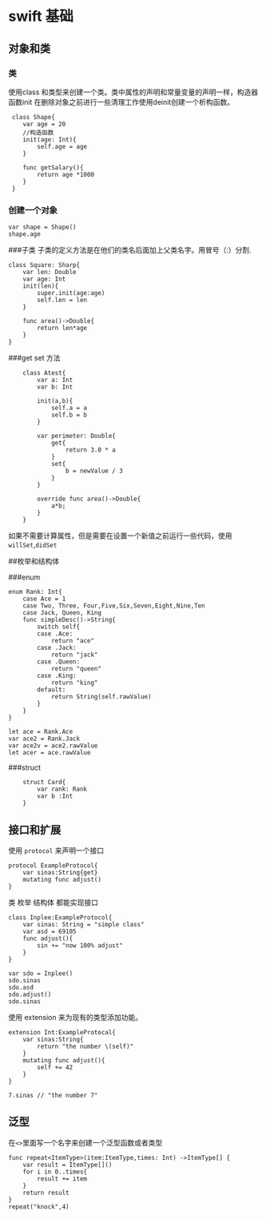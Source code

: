  # swift 基础

##  对象和类
### 类
使用class 和类型来创建一个类。类中属性的声明和常量变量的声明一样，构造器函数init 在删除对象之前进行一些清理工作使用deinit创建一个析构函数。
```
 class Shape{
    var age = 20
    //构造函数
    init(age: Int){
        self.age = age
    }

    func getSalary(){
        return age *1000
    }
 }

```

### 创建一个对象

```
var shape = Shape()
shape.age
```

###子类
子类的定义方法是在他们的类名后面加上父类名字。用冒号（:）分割.

```
class Square: Sharp{
    var len: Double
    var age: Int
    init(len){
        super.init(age:age)
        self.len = len
    }

    func area()->Double{
        return len*age
    }
}
```

###get set 方法

```
    class Atest{
        var a: Int
        var b: Int

        init(a,b){
            self.a = a
            self.b = b
        }

        var perimeter: Double{
            get{
                return 3.0 * a
            }
            set{
                b = newValue / 3
            }
        }

        override func area()->Double{
            a*b;
        }
    }
```

如果不需要计算属性，但是需要在设置一个新值之前运行一些代码，使用`willSet`,`didSet`

##枚举和结构体

###enum

```
enum Rank: Int{
    case Ace = 1
    case Two, Three, Four,Five,Six,Seven,Eight,Nine,Ten
    case Jack, Queen, King
    func simpleDesc()->String{
        switch self{
        case .Ace:
            return "ace"
        case .Jack:
            return "jack"
        case .Queen:
            return "queen"
        case .King:
            return "king"
        default:
            return String(self.rawValue)        
        }
    }
}

let ace = Rank.Ace
var ace2 = Rank.Jack
var ace2v = ace2.rawValue
let acer = ace.rawValue
```

###struct
```
    struct Card{
        var rank: Rank
        var b :Int
    }
```

## 接口和扩展

使用 `protocol` 来声明一个接口

```
protocol ExampleProtocol{
    var sinas:String{get}
    mutating func adjust()
}
```

类 枚举 结构体 都能实现接口

```
class Inplee:ExampleProtocol{
    var sinas: String = "simple class"
    var asd = 69105
    func adjust(){
        sin += "now 100% adjust" 
    } 
}

var sdo = Inplee()
sdo.sinas
sdo.asd
sdo.adjust()
sdo.sinas
```


使用 extension 来为现有的类型添加功能。

```
extension Int:ExampleProtocal{
    var sinas:String{
        return "the number \(self)"
    }
    mutating func adjust(){
        self += 42
    }
}

7.sinas // "the number 7"
```

## 泛型
在`<>`里面写一个名字来创建一个泛型函数或者类型

```
func repeat<ItemType>(item:ItemType,times: Int) ->ItemType[] {
    var result = ItemType[]()
    for i in 0..times{
        result += item 
    }
    return result
}
repeat("knock",4)
```

